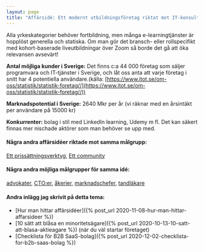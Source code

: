 ```yaml
---
layout: page
title: "Affärsidé: Ett modernt utbildningsföretag riktat mot IT-konsulter"
---
```

Alla yrkeskategorier behöver fortbildning, men många e-learningtjänster är hopplöst generella och statiska. Om man gör det bransch- eller rollspecifikt med kohort-baserade liveutbildningar över Zoom så borde det gå att öka relevansen avsevärt!

**Antal möjliga kunder i Sverige:** Det finns c:a 44 000 företag som säljer programvara och IT-tjänster i Sverige, och låt oss anta att varje företag i snitt har 4 potentiella användare.(källa: [https://www.itot.se/om-oss/statistik/statistik-foretag//](https://www.itot.se/om-oss/statistik/statistik-foretag//))

**Marknadspotential i Sverige:** 2640 Mkr per år (vi räknar med en årsintäkt per användare på 15000 kr)

**Konkurrenter:** bolag i stil med LinkedIn learning, Udemy m fl. Det kan säkert finnas mer nischade aktörer som man behöver se upp med.

#### Några andra affärsidéer riktade mot samma målgrupp:
[Ett prissättningsverktyg](/affarsideer/ett-prissattningsverktyg-for-it-konsulter/), [Ett community](/affarsideer/ett-community-for-it-konsulter/)


#### Några andra möjliga målgrupper för samma idé:
[advokater](/affarsideer/ett-modernt-utbildningsforetag-riktat-mot-advokater/), [CTO:er](/affarsideer/ett-modernt-utbildningsforetag-riktat-mot-cto-er/), [åkerier](/affarsideer/ett-modernt-utbildningsforetag-riktat-mot-akerier/), [marknadschefer](/affarsideer/ett-modernt-utbildningsforetag-riktat-mot-marknadschefer/), [tandläkare](/affarsideer/ett-modernt-utbildningsforetag-riktat-mot-tandlakare/)

#### Andra inlägg jag skrivit på detta tema:
- [Hur man hittar affärsidéer]({% post_url 2020-11-08-hur-man-hittar-affarsideer %})
- [10 sätt att blåsa en minoritetsägare]({% post_url 2020-10-13-10-satt-att-blasa-aktieagare %}) (när du väl startar företaget)
- [Checklista för B2B SaaS-bolag]({% post_url 2020-12-02-checklista-for-b2b-saas-bolag %})

